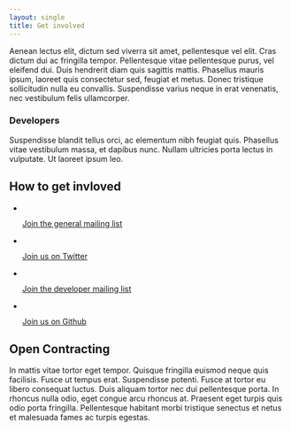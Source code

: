 ```yaml
---
layout: single
title: Get involved
---
```


<div class="left-right">
					<div class="left">
						<p>Aenean lectus elit, dictum sed viverra sit amet, pellentesque vel elit. Cras dictum dui ac fringilla tempor. Pellentesque vitae pellentesque purus, vel eleifend dui. Duis hendrerit diam quis sagittis mattis. Phasellus mauris ipsum, laoreet quis consectetur sed, feugiat et metus. Donec tristique sollicitudin nulla eu convallis. Suspendisse varius neque in erat venenatis, nec vestibulum felis ullamcorper.</p>
						<h3>Developers</h3>
						<p>Suspendisse blandit tellus orci, ac elementum nibh feugiat quis. Phasellus vitae vestibulum massa, et dapibus nunc. Nullam ultricies porta lectus in vulputate. Ut laoreet ipsum leo.</p></div>
					<div class="right">
						<h2 class="visually-hidden">How to get invloved</h2>
						<ul class="get-involved">
							<li>
								<img src="images/icon_news.png" alt="" />
								<p><a href="#">Join the general mailing list</a></p>
							</li>
							<li>
								<img src="images/icon_twitter.png" alt="" />
								<p><a href="#">Join us on Twitter</a></p>
							</li>
							<li>
								<img src="images/icon_dev_news.png" alt="" />
								<p><a href="#">Join the developer mailing list</a></p>
							</li>
							<li>
								<img src="images/icon_github.png" alt="" />
								<p><a href="#">Join us on Github</a></p>
							</li>
						</ul>
					</div>
				</div>
				<h2>Open Contracting</h2>
				<p>In mattis vitae tortor eget tempor. Quisque fringilla euismod neque quis facilisis. Fusce ut tempus erat. Suspendisse potenti. Fusce at tortor eu libero consequat luctus. Duis aliquam tortor nec dui pellentesque porta. In rhoncus nulla odio, eget congue arcu rhoncus at. Praesent eget turpis quis odio porta fringilla. Pellentesque habitant morbi tristique senectus et netus et malesuada fames ac turpis egestas.</p>
